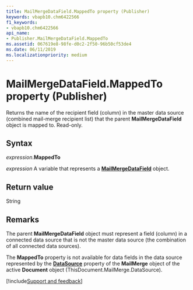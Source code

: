 ```yaml
---
title: MailMergeDataField.MappedTo property (Publisher)
keywords: vbapb10.chm6422566
f1_keywords:
- vbapb10.chm6422566
api_name:
- Publisher.MailMergeDataField.MappedTo
ms.assetid: 067619e8-98fe-d0c2-2f50-96b50cf53de4
ms.date: 06/11/2019
ms.localizationpriority: medium
---
```



# MailMergeDataField.MappedTo property (Publisher)

Returns the name of the recipient field (column) in the master data source (combined mail-merge recipient list) that the parent **MailMergeDataField** object is mapped to. Read-only.


## Syntax

_expression_.**MappedTo**

_expression_ A variable that represents a **[MailMergeDataField](Publisher.MailMergeDataField.md)** object.


## Return value

String


## Remarks

The parent **MailMergeDataField** object must represent a field (column) in a connected data source that is not the master data source (the combination of all connected data sources). 

The **MappedTo** property is not available for data fields in the data source represented by the **[DataSource](Publisher.MailMerge.DataSource.md)** property of the **MailMerge** object of the active **Document** object (ThisDocument.MailMerge.DataSource).

[!include[Support and feedback](~/includes/feedback-boilerplate.md)]